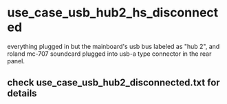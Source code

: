 # use_case_usb_hub2_hs_disconnected
everything plugged in but the mainboard's usb bus labeled as "hub 2", and roland mc-707 soundcard plugged into usb-a type connector in the rear panel.
## check use_case_usb_hub2_disconnected.txt for details
